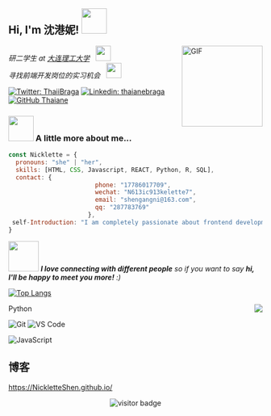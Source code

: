 <h2> Hi, I'm 沈港妮! <img src="https://media.giphy.com/media/mGcNjsfWAjY5AEZNw6/giphy.gif" width="50"></h2>
<!--右边放照片-->
<img align="right" alt="GIF" height="160px" src="https://media.giphy.com/media/du3J3cXyzhj75IOgvA/giphy.gif" />

<p><em>研二学生 at <a href="http://sem.dlut.edu.cn/">大连理工大学</a>&nbsp;&nbsp;&nbsp;<img src="https://media.giphy.com/media/fYSnHlufseco8Fh93Z/giphy.gif" width="30">
</br>寻找前端开发岗位的实习机会&nbsp;&nbsp;&nbsp;<img src="https://media.giphy.com/media/WUlplcMpOCEmTGBtBW/giphy.gif" width="30"> 
</em></p>

[![Twitter: ThaiiBraga](https://img.shields.io/twitter/follow/ThaiiBraga?style=social)](https://twitter.com/ThaiiBraga)
[![Linkedin: thaianebraga](https://img.shields.io/badge/-thaianebraga-blue?style=flat-square&logo=Linkedin&logoColor=white&link=https://www.linkedin.com/in/thaianebraga/)](https://www.linkedin.com/in/thaianebraga/)
[![GitHub Thaiane](https://img.shields.io/github/followers/thaiane?label=follow&style=social)](https://github.com/Thaiane)

### <img src="https://media.giphy.com/media/VgCDAzcKvsR6OM0uWg/giphy.gif" width="50"> A little more about me...  

```javascript
const Nicklette = {
  pronouns: "she" | "her",
  skills: [HTML, CSS, Javascript, REACT, Python, R, SQL],
  contact: {
                        phone: "17786017709",
                        wechat: "N613ic913kelette7",
                        email: "shengangni@163.com",
                        qq: "287783769"
                      },
 self-Introduction: "I am completely passionate about frontend development, graphs and also very interested in data analysis. "
}
```
<img src="https://media.giphy.com/media/LnQjpWaON8nhr21vNW/giphy.gif" width="60"> <em><b>I love connecting with different people</b> so if you want to say <b>hi, I'll be happy to meet you more!</b> :)</em>



<!--不用的内容
**NickletteShen/NickletteShen** is a ✨ _special_ ✨ repository because its `README.md` (this file) appears on your GitHub profile.
Here are some ideas to get you started:
- 😄 Pronouns: ...
- 🔭 I’m currently working on **Crawel**
- 🌱 I’m currently learning **React**
- 🤔 I’m looking for an **Internship**
- 👯 I’m looking to collaborate on F2E
- 📫 How to reach me: **ShenGangni@163.com**
- ⚡ Fun fact: **Video editing enthusiasts/Vloger**
- 💬 Ask me about **BTS**
1     </br>Developer Consultant at <a href="https://www.thoughtworks.com">ThoughtWorks</a><img src="https://media.giphy.com/media/WUlplcMpOCEmTGBtBW/giphy.gif" width="30"> 
</em>
2   java程序框里
architecture: ["microservices", "event-driven", "design system pattern"],
-->



[![Top Langs](https://github-readme-stats.vercel.app/api/top-langs/?username=NickletteShen&layout=compact)](https://github-readme-stats.vercel.app/api/top-langs/?username=NickletteShen&layout=compact)

<img align="right" src="https://github-readme-stats.vercel.app/api?username=NickletteShen&show_icons=true">

<!--
[![NickletteShen's github stats](https://github-readme-stats.vercel.app/api?username=NickletteShen&show_icons=true)](https://github-readme-stats.vercel.app/api?username=NickletteShen&show_icons=true)
-->



Python

![Git](https://img.shields.io/badge/-Git-%23F05032?style=for-the-badge&logo=git&logoColor=%23ffffff)
![VS Code](https://img.shields.io/badge/-VSCode-%23007ACC?style=for-the-badge&logo=visual-studio-code)


![JavaScript](https://img.shields.io/badge/-JavaScript-%23F7DF1C?style=for-the-badge&logo=javascript&logoColor=000000&labelColor=%23F7DF1C&color=%23FFCE5A)
<!--
![Vue.js](https://img.shields.io/badge/-Vue.js-%232c3e50?style=for-the-badge&logo=Vue.js)
![Node](https://img.shields.io/badge/-NodeJS-%23F05032?style=for-the-badge&logo=Node.js&logoColor=%23ffffff)
![Webpack](https://img.shields.io/badge/-Webpack-%232C3A42?style=for-the-badge&logo=webpack)
-->

## 博客

https://NickletteShen.github.io/

<!-- 访客 -->
<p align="center">
  <img src="https://visitor-badge.glitch.me/badge?page_id=NickletteShen.NickletteShen" alt="visitor badge"/>
</p>
